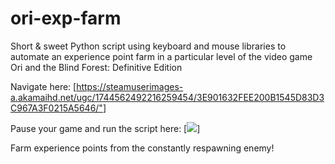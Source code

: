 # ori-exp-farm
Short & sweet Python script using keyboard and mouse libraries to automate an experience point farm in a particular level of the video game Ori and the Blind Forest: Definitive Edition

Navigate here:
[<https://steamuserimages-a.akamaihd.net/ugc/1744562492216259454/3E901632FEE200B1545D83D3C967A3F0215A5646/">]

Pause your game and run the script here:
[<img src="https://steamuserimages-a.akamaihd.net/ugc/1744562492216259573/BC9386B591B2EDCDA4F8677903A1EB989F36B5A9/?imw=1024&imh=576&ima=fit&impolicy=Letterbox&imcolor=%23000000&letterbox=true">]

Farm experience points from the constantly respawning enemy!
